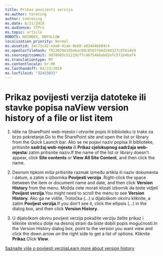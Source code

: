 ```yaml
---
title: Prikaz povijesti verzija
ms.author: toresing
author: tomresing
ms.date: 6/21/2018
ms.audience: ITPro
ms.topic: article
ROBOTS: NOINDEX, NOFOLLOW
localization_priority: Normal
ms.assetid: 34c73c42-e4a0-41ab-8eb8-a834d4bb04c4
ms.openlocfilehash: f9130294145e6ac09c6503f04d24d327c0761de9
ms.sourcegitcommit: 9d78905c512192ffc4675468abd2efc5f2e4baf4
ms.translationtype: MT
ms.contentlocale: hr-HR
ms.lasthandoff: 04/23/2019
ms.locfileid: "32423031"
---
```

# <a name="view-version-history-of-a-file-or-list-item"></a><span data-ttu-id="dd420-102">Prikaz povijesti verzija datoteke ili stavke popisa na</span><span class="sxs-lookup"><span data-stu-id="dd420-102">View version history of a file or list item</span></span>

1. <span data-ttu-id="dd420-103">Idite na SharePoint web-mjesto i otvorite popis ili biblioteku iz trake za brzo pokretanje.</span><span class="sxs-lookup"><span data-stu-id="dd420-103">Go to the SharePoint site and open the list or library from the Quick Launch bar.</span></span> <span data-ttu-id="dd420-104">Ako se ne pojavi naziv popisa ili biblioteke, pritisnite **sadržaj web-mjesta** ili **Prikaz cjelokupnog sadržaja web-mjesta**i zatim pritisnite naziv.</span><span class="sxs-lookup"><span data-stu-id="dd420-104">If the name of the list or library doesn't appear, click **Site contents** or **View All Site Content**, and then click the name.</span></span>
    
2. <span data-ttu-id="dd420-105">Desnom tipkom miša pritisnite razmak između artikla ili naziv dokumenta i datum, a zatim s izbornika **Povijesti verzija** .</span><span class="sxs-lookup"><span data-stu-id="dd420-105">Right-click the space between the item or document name and date, and then click **Version History** from the menu.</span></span> <span data-ttu-id="dd420-106">Možda ćete morati klizati izbornik da biste vidjeli **Povijest verzija**.</span><span class="sxs-lookup"><span data-stu-id="dd420-106">You might need to scroll the menu to see **Version History**.</span></span> <span data-ttu-id="dd420-107">Ako ga ne vidite, Trotočka (...) u dijaloškom okviru kliknite, a zatim **Povijest verzija**.</span><span class="sxs-lookup"><span data-stu-id="dd420-107">If you don't see it, click the ellipsis (...) in the dialog box, and then click **Version History**.</span></span>
    
3. <span data-ttu-id="dd420-108">U dijaloškom okviru povijest verzija pokažite verziju želite prikaz i kliknite strelicu dolje na desnoj strani da biste dobili popis mogućnosti.</span><span class="sxs-lookup"><span data-stu-id="dd420-108">In the Version History dialog box, point to the version you want view and click the down arrow on the right side to get a list of options.</span></span> <span data-ttu-id="dd420-109">Kliknite **Prikaz**.</span><span class="sxs-lookup"><span data-stu-id="dd420-109">Click **View**.</span></span>
    
[<span data-ttu-id="dd420-110">Saznajte više o povijesti verzija</span><span class="sxs-lookup"><span data-stu-id="dd420-110">Learn more about version history</span></span>](https://go.microsoft.com/fwlink/?linkid=875709)
  

